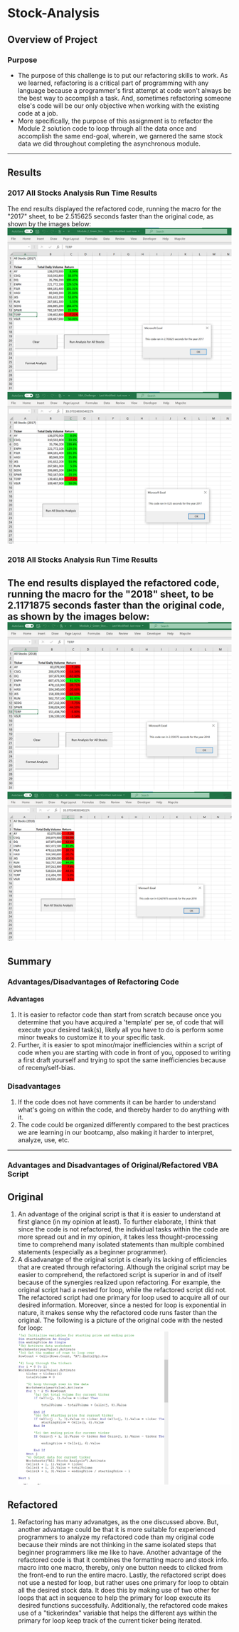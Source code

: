 # Stock-Analysis
## Overview of Project
### Purpose
* The purpose of this challenge is to put our refactoring skills to work. As we learned, refactoring is a critical part of programming with any language because a programmer's first attempt at code won't always be the best way to accomplish a task. And, sometimes refactoring someone else's code will be our only objective when working with the existing code at a job.
* More specifically, the purpose of this assignment is to refactor the Module 2 solution code to loop through all the data once and accomplish the same end-goal, wherein, we garnered the same stock data we did throughout completing the asynchronous module.
---
## Results
### 2017 All Stocks Analysis Run Time Results
The end results displayed the refactored code, running the macro for the "2017" sheet, to be 2.515625 seconds faster than the original code, as shown by the images below:
![](Resources/2017_run_time_original.png)
![](Resources/2017_run_time_refactored.png)
### 2018 All Stocks Analysis Run Time Results
The end results displayed the refactored code, running the macro for the "2018" sheet, to be 2.1171875 seconds faster than the original code, as shown by the images below:
![](Resources/2018_run_time_original.png)
![](Resources/2018_run_time_refactored.png)
---
## Summary
### Advantages/Disadvantages of Refactoring Code
#### Advantages
1. It is easier to refactor code than start from scratch because once you determine that you have acquired a 'template' per se, of code that will execute your desired task(s), likely all you have to do is perform some minor tweaks to customize it to your specific task.
2. Further, it is easier to spot minor/major inefficiencies within a script of code when you are starting with code in front of you, opposed to writing a first draft yourself and trying to spot the same inefficiencies because of receny/self-bias.
### Disadvantages
1. If the code does not have comments it can be harder to understand what's going on within the code, and thereby harder to do anything with it.
2. The code could be organized differently compared to the best practices we are learning in our bootcamp, also making it harder to interpret, analyze, use, etc. 
---
### Advantages and Disadvantages of Original/Refactored VBA Script
## Original
1. An advantage of the original script is that it is easier to understand at first glance (in my opinion at least). To further elaborate, I think that since the code is not refactored, the individual tasks within the code are more spread out and in my opinion, it takes less thought-processing time to comprehend many isolated statements than multiple combined statements (especially as a beginner programmer).
2. A disadvanatge of the original script is clearly its lacking of efficiencies that are created through refactoring. Although the original script may be easier to comprehend, the refactored script is superior in and of itself because of the synergies realized upon refactoring. For example, the original script had a nested for loop, while the refactored script did not. The refactored script had one primary for loop used to acquire all of our desired information. Moreover, since a nested for loop is exponential in nature, it makes sense why the refactored code runs faster than the original. The following is a picture of the original code with the nested for loop:
![](Resources/original_code.png)
## Refactored
1. Refactoring has many advanatges, as the one discussed above. But, another advantage could be that it is more suitable for experienced programmers to analyze my refactored code than my original code because their minds are not thinking in the same isolated steps that beginner programmers like me like to have. Another advantage of the refactored code is that it combines the formatting macro and stock info. macro into one macro, thereby, only one button needs to clicked from the front-end to run the entire macro. Lastly, the refactored script does not use a nested for loop, but rather uses one primary for loop to obtain all the desired stock data. It does this by making use of two other for loops that act in sequence to help the primary for loop execute its desired functions successfully. Additionally, the refactored code makes use of a "tickerindex" variable that helps the different ays within the primary for loop keep track of the current ticker being iterated.
